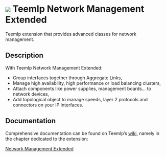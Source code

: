 # <img src="https://wiki.teemip.net/lib/exe/fetch.php?media=extensions:icons8-stack.svg"> TeemIp Network Management Extended
TeemIp extension that provides advanced classes for network management.


## Description

With TeemIp Network Management Extended:

- Group interfaces together through Aggregate Links,
- Manage high availability, high performance or load balancing clusters,
- Attach components like power supplies, management boards… to network devices,
- Add topological object to manage speeds, layer 2 protocols and connectors on your IP Interfaces.
    

## Documentation

Comprehensive documentation can be found on TeemIp’s [wiki][1], namely in the chapter dedicated to the extension:

[Network Management Extended][2]

[1]: https://wiki.teemip.net
[2]: https://wiki.teemip.net/doku.php?id=extensions:teemip-network-mgmt-extended
